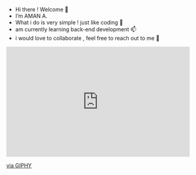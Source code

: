 - Hi there ! Welcome 👋 
- I’m AMAN A.
- What i do is very simple ! just like coding 💞️ 
- am currently learning back-end development 📫
- i would love to collaborate , feel free to reach out to me 👀

<iframe src="https://giphy.com/embed/MVna9PlqSD4GEoLXGm" width="480" height="288" frameBorder="0" class="giphy-embed" allowFullScreen></iframe><p><a href="https://giphy.com/gifs/girlswhocode-girls-who-code-MVna9PlqSD4GEoLXGm">via GIPHY</a></p>
